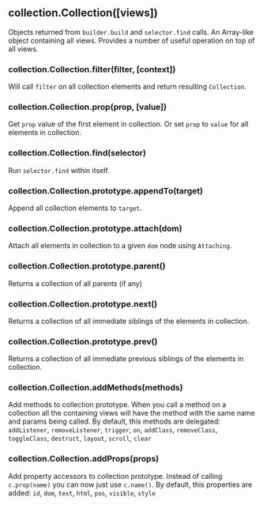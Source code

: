 ## collection.Collection([views])

Objects returned from `builder.build` and `selector.find` calls. An
Array-like object containing all views. Provides a number of useful
operation on top of all views.

### collection.Collection.filter(filter, [context])

Will call `filter` on all collection elements and return resulting
`Collection`.

### collection.Collection.prop(prop, [value])

Get `prop` value of the first element in collection. Or set
`prop` to `value` for all elements in collection.

### collection.Collection.find(selector)

Run `selector.find` within itself.

### collection.Collection.prototype.appendTo(target)

Append all collection elements to `target`.

### collection.Collection.prototype.attach(dom)

Attach all elements in collection to a given `dom` node using
`Attaching`.

### collection.Collection.prototype.parent()

Returns a collection of all parents (if any)

### collection.Collection.prototype.next()

Returns a collection of all immediate siblings of the elements
in collection.

### collection.Collection.prototype.prev()

Returns a collection of all immediate previous siblings of the elements
in collection.

### collection.Collection.addMethods(methods)

Add methods to collection prototype. When you call a method on a collection
all the containing views will have the method with the same name and params
being called. By default, this methods are delegated:
`addListener`, `removeListener`, `trigger`, `on`,
`addClass`, `removeClass`, `toggleClass`,
`destruct`, `layout`, `scroll`, `clear`

### collection.Collection.addProps(props)

Add property accessors to collection prototype. Instead of calling `c.prop(name)`
you can now just use `c.name()`. By default, this properties are added:
`id`, `dom`, `text`, `html`, `pos`, `visible`, `style`


